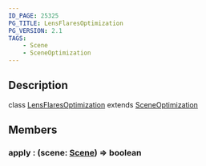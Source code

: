 ```yaml
---
ID_PAGE: 25325
PG_TITLE: LensFlaresOptimization
PG_VERSION: 2.1
TAGS:
    - Scene
    - SceneOptimization
---
```

## Description

class [LensFlaresOptimization](/classes/2.3/LensFlaresOptimization) extends [SceneOptimization](/classes/2.3/SceneOptimization)



## Members

### apply : (scene: [Scene](/classes/2.3/Scene)) =&gt; boolean



